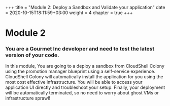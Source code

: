 +++
title = "Module 2: Deploy a Sandbox and Validate your application"
date = 2020-10-15T18:11:59+03:00
weight = 4
chapter = true
+++

# Module 2

### You are a Gourmet Inc developer and need to test the latest version of your code.
In this module, You are going to a deploy a sandbox from CloudShell Colony using the promotion manager blueprint using a self-service experience. CloudShell Colony will automatically install the application for you using the most cost effective infrastructure. You will be able to access your application UI directly and troubleshoot your setup. Finally, your deployment will be automatically terminated, so no need to worry about ghost VMs or infrastructure sprawl!  
